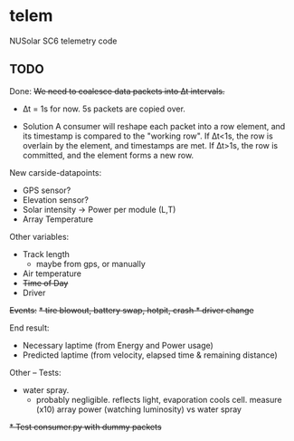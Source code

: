 telem
=====

NUSolar SC6 telemetry code

TODO
----

Done: <del>We need to coalesce data packets into ∆t intervals.</del>
<del>
* ∆t = 1s for now. 5s packets are copied over.
- Solution
	A consumer will reshape each packet into a row element, and its timestamp is compared to the "working row". If ∆t<1s, the row is overlain by the element, and timestamps are met. If ∆t>1s, the row is committed, and the element forms a new row.
</del>

New carside-datapoints:

* GPS sensor?
* Elevation sensor?
* Solar intensity
	-> Power per module (L,T)
* Array Temperature

Other variables:

* Track length
	- maybe from gps, or manually
* Air temperature
* <s>Time of Day</s>
* Driver

<del>
Events:</del>
<del>
* tire blowout, battery swap, hotpit, crash
* driver change
</del>

End result:

* Necessary laptime (from Energy and Power usage)
* Predicted laptime (from velocity, elapsed time & remaining distance)

Other – Tests:

* water spray.
	- probably negligible. reflects light, evaporation cools cell.
	measure (x10) array power (watching luminosity) vs water spray

<del>* Test consumer.py with dummy packets</del>
